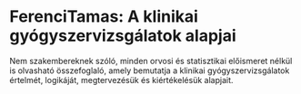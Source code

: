 # FerenciTamas: A klinikai gyógyszervizsgálatok alapjai
Nem szakembereknek szóló, minden orvosi és statisztikai előismeret nélkül is olvasható összefoglaló, amely bemutatja a klinikai gyógyszervizsgálatok értelmét, logikáját, megtervezésük és kiértékelésük alapjait.
